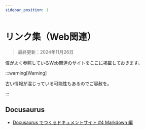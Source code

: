 ```yaml
---
sidebar_position: 1
---
```


# リンク集（Web関連）

> 最終更新：2024年11月26日

僕がよく参照しているWeb関連のサイトをここに掲載しておきます。

:::warning[Warning]

古い情報が混じっている可能性もあるのでご容赦を。

:::

## Docusaurus

- [Docusaurus でつくるドキュメントサイト #4 Markdown 編](https://griponminds.jp/blog/docusaurus-04/)

